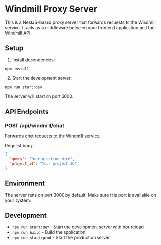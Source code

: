 # Windmill Proxy Server

This is a NestJS-based proxy server that forwards requests to the Windmill service. It acts as a middleware between your frontend application and the Windmill API.

## Setup

1. Install dependencies:
```bash
npm install
```

2. Start the development server:
```bash
npm run start:dev
```

The server will start on port 3000.

## API Endpoints

### POST /api/windmill/chat

Forwards chat requests to the Windmill service.

Request body:
```json
{
  "query": "Your question here",
  "project_id": "Your project ID"
}
```

## Environment

The server runs on port 3000 by default. Make sure this port is available on your system.

## Development

- `npm run start:dev` - Start the development server with hot-reload
- `npm run build` - Build the application
- `npm run start:prod` - Start the production server 